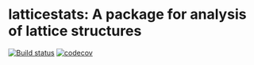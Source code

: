 # latticestats: A package for analysis of lattice structures

[![Build status](https://travis-ci.com/significantstats/latticestats.svg?branch=master)](https://travis-ci.org/significantstats/latticestats) [![codecov](https://codecov.io/gh/significantstats/latticestats/branch/master/graph/badge.svg?token=uZTuNp5Muh)](https://codecov.io/gh/significantstats/latticestats)
